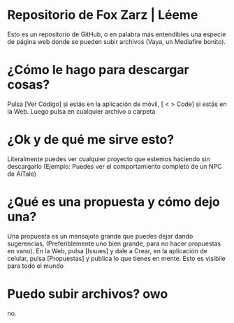 # Repositorio de Fox Zarz | Léeme
Esto es un repositorio de GitHub, o en palabra más entendibles una especie de página web donde se pueden subir archivos (Vaya, un Mediafire bonito).
# ¿Cómo le hago para descargar cosas?
Pulsa [Ver Código] si estás en la aplicación de móvil, [ < > Code] si estás en la Web. Luego pulsa en cualquier archivo o carpeta
# ¿Ok y de qué me sirve esto?
Literalmente puedes ver cualquier proyecto que estemos haciendo sin descargarlo (Ejemplo: Puedes ver el comportamiento completo de un NPC de AiTale)
# ¿Qué es una propuesta y cómo dejo una?
Una propuesta es un mensajote grande que puedes dejar dando sugerencias, (Preferiblemente uno bien grande, para no hacer propuestas en vano). En la Web, pulsa [Issues] y dale a Crear, en la aplicación de celular, pulsa [Propuestas] y publica lo que tienes en mente. Esto es visibile para todo el mundo
# Puedo subir archivos? owo
no.

